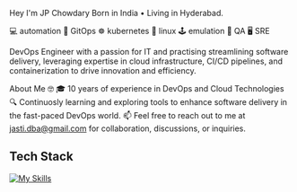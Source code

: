 Hey I'm JP Chowdary
Born in India • Living in Hyderabad.

💻 automation 🚀 GitOps ☸ kubernetes 🐧 linux 🕹️ emulation 🧐 QA 🖥 SRE

DevOps Engineer with a passion for IT and practising streamlining software delivery, leveraging expertise in cloud infrastructure, CI/CD pipelines, and containerization to drive innovation and efficiency.

About Me 🤓
🎓 10 years of experience in DevOps and Cloud Technologies
🔍 Continuosly learning and exploring tools to enhance software delivery in the fast-paced DevOps world.
📫 Feel free to reach out to me at jasti.dba@gmail.com for collaboration, discussions, or inquiries.

## Tech Stack
[![My Skills](https://skillicons.dev/icons?i=aws,gcp,azure,ansible,terraform,windows,linux,oracle,sql,kubernetes,bash,powershell,git,jenkins=3)](https://skillicons.dev)
